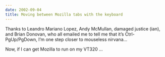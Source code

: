 ```yaml
---
date: 2002-09-04
title: Moving between Mozilla tabs with the keyboard
---
```



Thanks to Leandro Mariano Lopez, Andy McMullan, damaged justice (ian), and Brian Donovan, who all emailed me to tell me that it’s Ctrl-PgUp/PgDown, I’m one step closer to mouseless nirvana…

Now, if I can get Mozilla to run on my VT320 …


